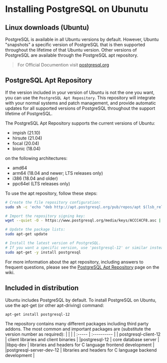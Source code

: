 # Installing PostgreSQL on Ubunutu

## Linux downloads (Ubuntu)

PostgreSQL is available in all Ubuntu versions by default. However, Ubuntu "snapshots" a specific version of PostgreSQL that is then supported throughout the lifetime of that Ubuntu version. Other versions of PostgreSQL are available through the PostgreSQL apt repository.

> For Official Documention visit [postgresql.org](https://www.postgresql.org/download/linux/ubuntu/)

## PostgreSQL Apt Repository

If the version included in your version of Ubuntu is not the one you want, you can use the `PostgreSQL Apt Repository`. This repository will integrate with your normal systems and patch management, and provide automatic updates for all supported versions of PostgreSQL throughout the support lifetime of PostgreSQL.

The PostgreSQL Apt Repository supports the current versions of Ubuntu:

* impish (21.10)
* hirsute (21.04)
* focal (20.04)
* bionic (18.04)

on the following architectures:

* amd64
* arm64 (18.04 and newer; LTS releases only)
* i386 (18.04 and older)
* ppc64el (LTS releases only)

To use the apt repository, follow these steps:

```sh
# Create the file repository configuration:
sudo sh -c 'echo "deb http://apt.postgresql.org/pub/repos/apt $(lsb_release -cs)-pgdg main" > /etc/apt/sources.list.d/pgdg.list'

# Import the repository signing key:
wget --quiet -O - https://www.postgresql.org/media/keys/ACCC4CF8.asc | sudo apt-key add -

# Update the package lists:
sudo apt-get update

# Install the latest version of PostgreSQL.
# If you want a specific version, use 'postgresql-12' or similar instead of 'postgresql':
sudo apt-get -y install postgresql
```

For more information about the apt repository, including answers to frequent questions, please see the [PostgreSQL Apt Repository](https://wiki.postgresql.org/wiki/Apt) page on the wiki.

## Included in distribution

Ubuntu includes PostgreSQL by default. To install PostgreSQL on Ubuntu, use the apt-get (or other apt-driving) command:

```sh
apt-get install postgresql-12
```

The repository contains many different packages including third party addons. The most common and important packages are (substitute the version number as required):
|  |  |
| :----- | :---------- |
| postgresql-client-12 | client libraries and client binaries |
|postgresql-12 | core database server |
|libpq-dev | libraries and headers for C language frontend development |
|postgresql-server-dev-12 | libraries and headers for C language backend development |
